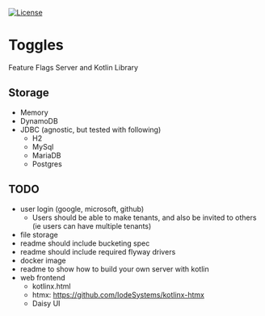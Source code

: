[![License](https://img.shields.io/badge/License-Apache_2.0-blue.svg)](https://opensource.org/licenses/Apache-2.0)

# Toggles

Feature Flags Server and Kotlin Library

## Storage
- Memory
- DynamoDB
- JDBC (agnostic, but tested with following)
  - H2
  - MySql
  - MariaDB
  - Postgres

## TODO
- user login (google, microsoft, github)
  - Users should be able to make tenants, and also be invited to others (ie users can have multiple tenants)
- file storage
- readme should include bucketing spec
- readme should include required flyway drivers
- docker image
- readme to show how to build your own server with kotlin
- web frontend
  - kotlinx.html
  - htmx: https://github.com/IodeSystems/kotlinx-htmx
  - Daisy UI